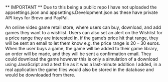 ** IMPORTANT **
Due to this being a public repo I have not uploaded the appsettings.json and appsettings.Development.json as these have private API keys for Brevo and PayPal.

An online video game retail store, where users can buy, download, and add games they want to a wishlist. 
Users can also set an alert on the Wishlist for a price range they are interested in, if the game’s price hit that range, they will be sent an email to let them know e.g. the price range is 20 – 30 euros. 
When the user buys a game, the game will be added to their game library, an order will be made, and they will be sent a confirmation email. 
They could download the game however this is only a simulation of a download using JavaScript and a text file as it was a last-minute addition I added, in a real application the game files would also be stored in the database and would be downloaded from there.

